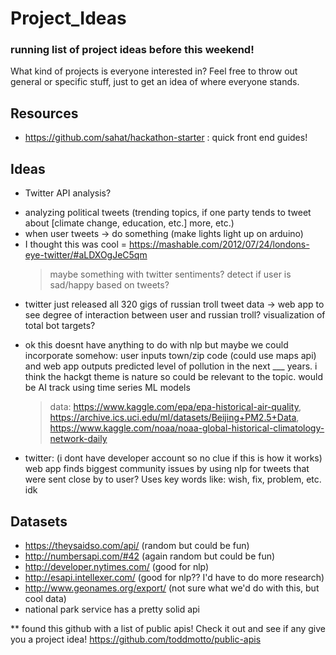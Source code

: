 # Project_Ideas
### running list of project ideas before this weekend!

What kind of projects is everyone interested in? Feel free to throw out general or specific stuff, just to get an idea of where everyone stands.

## Resources
- https://github.com/sahat/hackathon-starter : quick front end guides! 

## Ideas
- Twitter API analysis?
 * analyzing political tweets (trending topics, if one party tends to tweet about [climate change, education, etc.] more, etc.)
 * when user tweets -> do something (make lights light up on arduino)
 * I thought this was cool = https://mashable.com/2012/07/24/londons-eye-twitter/#aLDXOgJeC5qm
 	> maybe something with twitter sentiments?
 	> detect if user is sad/happy based on tweets?
 * twitter just released all 320 gigs of russian troll tweet data -> web app to see degree of interaction between user and russian troll? visualization of total bot targets? 

- ok this doesnt have anything to do with nlp but maybe we could incorporate somehow: user inputs town/zip code (could use maps api) and web app outputs predicted level of pollution in the next ___ years. i think the hackgt theme is nature so could be relevant to the topic. would be AI track using time series ML models
  > data: https://www.kaggle.com/epa/epa-historical-air-quality, https://archive.ics.uci.edu/ml/datasets/Beijing+PM2.5+Data, https://www.kaggle.com/noaa/noaa-global-historical-climatology-network-daily
  
- twitter: (i dont have developer account so no clue if this is how it works) web app finds biggest community issues by using nlp for tweets that were sent close by to user? Uses key words like: wish, fix, problem, etc. idk

## Datasets
- https://theysaidso.com/api/   (random but could be fun)
- http://numbersapi.com/#42		(again random but could be fun)
- http://developer.nytimes.com/		(good for nlp)
- http://esapi.intellexer.com/		(good for nlp?? I'd have to do more research)
- http://www.geonames.org/export/	(not sure what we'd do with this, but cool data)
- national park service has a pretty solid api 

** found this github with a list of public apis! Check it out and see if any give you a project idea! https://github.com/toddmotto/public-apis
